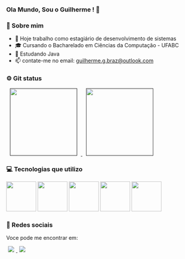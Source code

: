 ### Ola Mundo, Sou o Guilherme ! 👋

### 👤 Sobre mim
- 🔭 Hoje trabalho como estagiário de desenvolvimento de sistemas
- 🎓 Cursando o Bacharelado em Ciências da Computação - UFABC
- 🌱 Estudando Java
- 📫 contate-me no email: guilherme.g.braz@outlook.com

<div id="git_status">
 <h3> ⚙️ Git status</h3>

  <a href=""  >
    <img height="180em" hspace="10px" src="https://github-readme-stats.vercel.app/api?username=guilhermegbraz&show_icons=true&count_private=true&theme=radical"/> 
  </a>
  
  <a href="" >
    <img height="180em" hspace="10px" src="https://github-readme-stats.vercel.app/api/top-langs/?username=guilhermegbraz&show_icons=true&count_private=true&theme=radical"/> 
  </a>
</div>

<div id="tecnologias">
 <h3>💻 Tecnologias que utilizo</h3>
 <img height="80em" src="https://cdn.jsdelivr.net/gh/devicons/devicon/icons/java/java-original-wordmark.svg" />
 <img height="80em" src="https://cdn.jsdelivr.net/gh/devicons/devicon/icons/python/python-original-wordmark.svg" />
 <img height="80em" src="https://cdn.jsdelivr.net/gh/devicons/devicon/icons/html5/html5-plain-wordmark.svg" />
 <img height="80em" src="https://cdn.jsdelivr.net/gh/devicons/devicon/icons/bootstrap/bootstrap-original-wordmark.svg" />
 <img height="80em" src="https://cdn.jsdelivr.net/gh/devicons/devicon/icons/mysql/mysql-original-wordmark.svg" />
 </div>        
 
<div id="social">
<h3>👥 Redes sociais</h3>
<p>Voce pode me encontrar em:</p>

<a href="https://www.linkedin.com/in/guilherme-gon%C3%A7alves-braz/"> 
  <image hspace="5px" src="https://img.shields.io/badge/LinkedIn-0077B5?style=for-the-badge&logo=linkedin&logoColor=white"/>
 </a>
 <a href="https://www.instagram.com/__guibrz/"> 
  <image hspace="5px" src="https://img.shields.io/badge/Instagram-E4405F?style=for-the-badge&logo=instagram&logoColor=white"/>
 </a>
 
 </div> 
